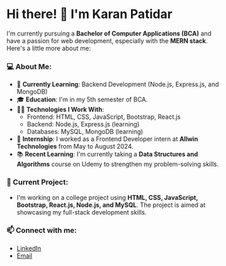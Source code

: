 # Hi there! 👋 I'm Karan Patidar

I'm currently pursuing a **Bachelor of Computer Applications (BCA)** and have a passion for web development, especially with the **MERN stack**.
Here's a little more about me:

### 💻 About Me:
- 🌱 **Currently Learning**: Backend Development (Node.js, Express.js, and MongoDB)
- 🎓 **Education**: I'm in my 5th semester of BCA.
- 🧑‍💻 **Technologies I Work With**:
  - Frontend: HTML, CSS, JavaScript, Bootstrap, React.js
  - Backend: Node.js, Express.js (learning)
  - Databases: MySQL, MongoDB (learning)
- 💼 **Internship**: I worked as a Frontend Developer intern at **Allwin Technologies** from May to August 2024.
- 📚 **Recent Learning**: I'm currently taking a **Data Structures and Algorithms** course on Udemy to strengthen my problem-solving skills.

### 🔭 Current Project:
- I'm working on a college project using **HTML, CSS, JavaScript, Bootstrap, React.js, Node.js, and MySQL**. The project is aimed at showcasing my full-stack development skills.

### 📫 Connect with me:
- [LinkedIn](https://www.linkedin.com/in/karan-patidar21)
- [Email](mailto:patidarkaran33@gmail.com)


